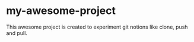 # my-awesome-project

This awesome project is created to experiment git notions like clone, push and pull. 
